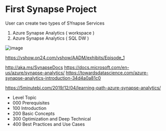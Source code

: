 # First Synapse Project 

User can create two types of SYnapse Services
1. Azure Synapse Analytics ( workspace )
2. Azure Synapse Analytics ( SQL DW )

![image](https://user-images.githubusercontent.com/4485129/120397739-7c015d00-c356-11eb-8b54-44885aa9aa8d.png)


https://vshow.on24.com/vshow/AADM/exhibits/Episode_1

http://aka.ms/SynapseDocs
https://docs.microsoft.com/en-us/azure/synapse-analytics/
https://towardsdatascience.com/azure-synapse-analytics-introduction-34d4a0a81c0


https://5minutebi.com/2019/12/04/learning-path-azure-synapse-analytics/

* Level   Topic
* 000  Prerequisites
* 100  Introduction
* 200  Basic Concepts
* 300  Optimization and Deep Technical
* 400  Best Practices and Use Cases
